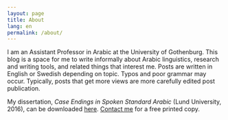 ```yaml
---
layout: page
title: About
lang: en
permalink: /about/
---
```


I am an Assistant Professor in Arabic at the University of Gothenburg. This blog is a space for me to write informally about Arabic linguistics, research and writing tools, and related things that interest me. Posts are written in English or Swedish depending on topic. Typos and poor grammar may occur. Typically, posts that get more views are more carefully edited post publication. 

My dissertation, *Case Endings in Spoken Standard Arabic* (Lund University, 2016), can be downloaded [here](https://lup.lub.lu.se/search/publication/530e5fe6-ec77-4e84-9a45-0935598e86a8). [Contact me](mailto:andreasmartenhallberg@gmail.com) for a free printed copy.

